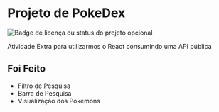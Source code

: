 # Projeto de PokeDex 

![Badge de licença ou status do projeto opcional](https://img.shields.io/badge/status-finalizado-green)

Atividade Extra para utilizarmos o React consumindo uma API pública

## Foi Feito
- Filtro de Pesquisa
- Barra de Pesquisa 
- Visualização dos Pokémons




